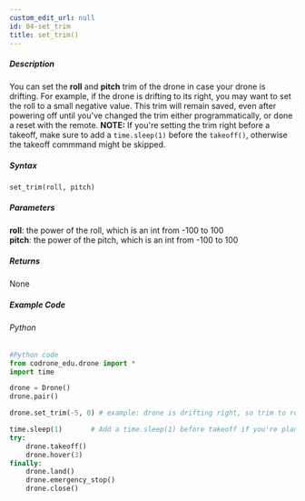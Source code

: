 ```yaml
---
custom_edit_url: null
id: 04-set_trim
title: set_trim()
---
```


##### Description

You can set the **roll** and **pitch** trim of the drone in case your drone is drifting. For example, if the drone is drifting to its right, you may want to set the roll to a small negative value. This trim will remain saved, even after powering off until you've changed the trim either programmatically, or done a reset with the remote. **NOTE:** If you're setting the trim right before a takeoff, make sure to add a ```time.sleep(1)``` before the ```takeoff()```, otherwise the takeoff commmand might be skipped.


##### Syntax

```set_trim(roll, pitch)```


##### Parameters

**roll**: the power of the roll, which is an int from -100 to 100<br />
**pitch**: the power of the pitch, which is an int from -100 to 100<br />

##### Returns

None

##### Example Code
###### Python
```python
#Python code
from codrone_edu.drone import *
import time

drone = Drone()
drone.pair()

drone.set_trim(-5, 0) # example: drone is drifting right, so trim to roll left a little bit

time.sleep(1)       # Add a time.sleep(1) before takeoff if you're planning to set the trim before takeoff
try:
    drone.takeoff()
    drone.hover(3)
finally:
    drone.land()
    drone.emergency_stop()
    drone.close()
```